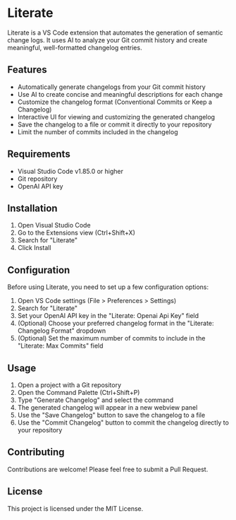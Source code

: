 # Literate

Literate is a VS Code extension that automates the generation of semantic change logs. It uses AI to analyze your Git commit history and create meaningful, well-formatted changelog entries.

## Features

- Automatically generate changelogs from your Git commit history
- Use AI to create concise and meaningful descriptions for each change
- Customize the changelog format (Conventional Commits or Keep a Changelog)
- Interactive UI for viewing and customizing the generated changelog
- Save the changelog to a file or commit it directly to your repository
- Limit the number of commits included in the changelog

## Requirements

- Visual Studio Code v1.85.0 or higher
- Git repository
- OpenAI API key

## Installation

1. Open Visual Studio Code
2. Go to the Extensions view (Ctrl+Shift+X)
3. Search for "Literate"
4. Click Install

## Configuration

Before using Literate, you need to set up a few configuration options:

1. Open VS Code settings (File > Preferences > Settings)
2. Search for "Literate"
3. Set your OpenAI API key in the "Literate: Openai Api Key" field
4. (Optional) Choose your preferred changelog format in the "Literate: Changelog Format" dropdown
5. (Optional) Set the maximum number of commits to include in the "Literate: Max Commits" field

## Usage

1. Open a project with a Git repository
2. Open the Command Palette (Ctrl+Shift+P)
3. Type "Generate Changelog" and select the command
4. The generated changelog will appear in a new webview panel
5. Use the "Save Changelog" button to save the changelog to a file
6. Use the "Commit Changelog" button to commit the changelog directly to your repository

## Contributing

Contributions are welcome! Please feel free to submit a Pull Request.

## License

This project is licensed under the MIT License.
